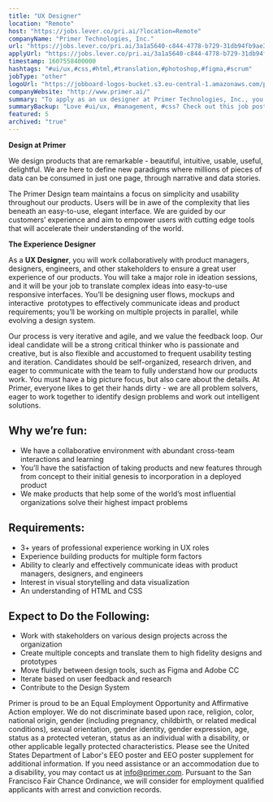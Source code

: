 ```yaml
---
title: "UX Designer"
location: "Remote"
host: "https://jobs.lever.co/pri.ai/?location=Remote"
companyName: "Primer Technologies, Inc."
url: "https://jobs.lever.co/pri.ai/3a1a5640-c844-4778-b729-31db94fb9ae3"
applyUrl: "https://jobs.lever.co/pri.ai/3a1a5640-c844-4778-b729-31db94fb9ae3/apply"
timestamp: 1607558400000
hashtags: "#ui/ux,#css,#html,#translation,#photoshop,#figma,#scrum"
jobType: "other"
logoUrl: "https://jobboard-logos-bucket.s3.eu-central-1.amazonaws.com/primer-technologies-inc-"
companyWebsite: "http://www.primer.ai/"
summary: "To apply as an ux designer at Primer Technologies, Inc., you preferably need to have 3+ years of professional experience working in UX roles."
summaryBackup: "Love #ui/ux, #management, #css? Check out this job post!"
featured: 5
archived: "true"
---
```


**Design at Primer**

We design products that are remarkable - beautiful, intuitive, usable, useful, delightful. We are here to define new paradigms where millions of pieces of data can be consumed in just one page, through narrative and data stories.

The Primer Design team maintains a focus on simplicity and usability throughout our products. Users will be in awe of the complexity that lies beneath an easy-to-use, elegant interface. We are guided by our customers’ experience and aim to empower users with cutting edge tools that will accelerate their understanding of the world.

**The Experience Designer**

As a **UX Designer**, you will work collaboratively with product managers, designers, engineers, and other stakeholders to ensure a great user experience of our products. You will take a major role in ideation sessions, and it will be your job to translate complex ideas into easy-to-use responsive interfaces. You’ll be designing user flows, mockups and interactive  prototypes to effectively communicate ideas and product requirements; you’ll be working on multiple projects in parallel, while evolving a design system.

Our process is very iterative and agile, and we value the feedback loop. Our ideal candidate will be a strong critical thinker who is passionate and creative, but is also flexible and accustomed to frequent usability testing and iteration. Candidates should be self-organized, research driven, and eager to communicate with the team to fully understand how our products work. You must have a big picture focus, but also care about the details. At Primer, everyone likes to get their hands dirty - we are all problem solvers, eager to work together to identify design problems and work out intelligent solutions.

## Why we’re fun:

*   We have a collaborative environment with abundant cross-team interactions and learning
*   You’ll have the satisfaction of taking products and new features through from concept to their initial genesis to incorporation in a deployed product
*   We make products that help some of the world’s most influential organizations solve their highest impact problems

## Requirements:

*   3+ years of professional experience working in UX roles
*   Experience building products for multiple form factors
*   Ability to clearly and effectively communicate ideas with product managers, designers, and engineers
*   Interest in visual storytelling and data visualization
*   An understanding of HTML and CSS

## Expect to Do the Following:

*   Work with stakeholders on various design projects across the organization
*   Create multiple concepts and translate them to high fidelity designs and prototypes
*   Move fluidly between design tools, such as Figma and Adobe CC
*   Iterate based on user feedback and research
*   Contribute to the Design System

Primer is proud to be an Equal Employment Opportunity and Affirmative Action employer. We do not discriminate based upon race, religion, color, national origin, gender (including pregnancy, childbirth, or related medical conditions), sexual orientation, gender identity, gender expression, age, status as a protected veteran, status as an individual with a disability, or other applicable legally protected characteristics. Please see the United States Department of Labor's EEO poster and EEO poster supplement for additional information. If you need assistance or an accommodation due to a disability, you may contact us at info@primer.com. Pursuant to the San Francisco Fair Chance Ordinance, we will consider for employment qualified applicants with arrest and conviction records.
